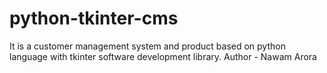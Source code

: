# python-tkinter-cms
It is a customer management system and product based on python language with tkinter software development library.
Author - Nawam Arora
